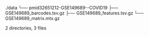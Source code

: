 ./data
└── pmid32651212-GSE149689--COVID19
    ├── GSE149689_barcodes.tsv.gz
    ├── GSE149689_features.tsv.gz
    └── GSE149689_matrix.mtx.gz

2 directories, 3 files
